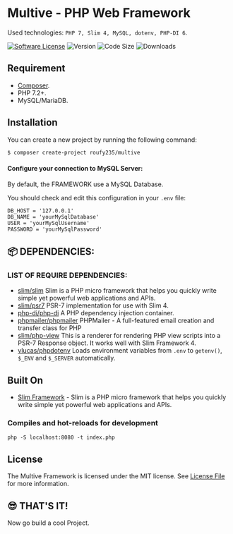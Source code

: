 # Multive - PHP Web Framework

Used technologies: `PHP 7, Slim 4, MySQL, dotenv, PHP-DI 6`.

[![Software License][ico-license]](LICENSE.md)
![Version](https://img.shields.io/packagist/v/roufy235/Multive)
![Code Size](https://img.shields.io/github/languages/code-size/roufy235/Multive)
![Downloads](https://img.shields.io/packagist/dm/roufy235/Multive)

[ico-license]: https://img.shields.io/packagist/l/roufy235/Multive



## Requirement

- [Composer](https://getcomposer.org/).
- PHP 7.2+.
- MySQL/MariaDB.

## Installation

You can create a new project by running the following command:

```bash
$ composer create-project roufy235/multive
```

#### Configure your connection to MySQL Server:

By default, the FRAMEWORK use a MySQL Database.

You should check and edit this configuration in your `.env` file:

```
DB_HOST = '127.0.0.1'
DB_NAME = 'yourMySqlDatabase'
USER = 'yourMySqlUsername'
PASSWORD = 'yourMySqlPassword'
```

## :package: DEPENDENCIES:

### LIST OF REQUIRE DEPENDENCIES:

- [slim/slim](https://github.com/slimphp/Slim) Slim is a PHP micro framework that helps you quickly write simple yet powerful web applications and APIs.
- [slim/psr7](https://github.com/slimphp/Slim-Psr7) PSR-7 implementation for use with Slim 4.
- [php-di/php-di](https://php-di.org/) A PHP dependency injection container.
- [phpmailer/phpmailer](https://github.com/PHPMailer/PHPMailer) PHPMailer - A full-featured email creation and transfer class for PHP
- [slim/php-view](https://github.com/slimphp/PHP-View) This is a renderer for rendering PHP view scripts into a PSR-7 Response object. It works well with Slim Framework 4.
- [vlucas/phpdotenv](https://github.com/vlucas/phpdotenv) Loads environment variables from `.env` to `getenv()`, `$_ENV` and `$_SERVER` automatically.



## Built On
* [Slim Framework](http://www.slimframework.com/) - Slim is a PHP micro framework that helps you quickly write simple yet powerful web applications and APIs.


### Compiles and hot-reloads for development
```
php -S localhost:8080 -t index.php
```

## License

The Multive Framework is licensed under the MIT license. See [License File](LICENSE.md) for more information.


## :sunglasses: THAT'S IT!

Now go build a cool Project.
